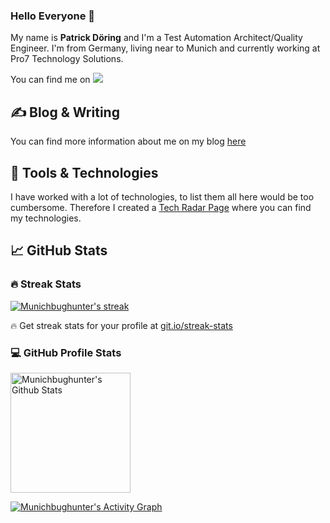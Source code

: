 ### Hello Everyone 👋

My name is **Patrick Döring** and I'm a Test Automation Architect/Quality Engineer. 
I'm from Germany, living near to Munich and currently working at Pro7 Technology Solutions.

You can find me on [![](https://img.shields.io/badge/LinkedIn-blue)](https://www.linkedin.com/in/patrick-d%C3%B6ring/)

## &#x270d; Blog & Writing

You can find more information about me on my blog [here](https://medium.com/me/stories/public)


## 🔧 Tools & Technologies

I have worked with a lot of technologies, to list them all here would be too cumbersome. Therefore I created a [Tech Radar Page](https://radar.thoughtworks.com/?sheetId=https%3A%2F%2Fraw.githubusercontent.com%2Fmunichbughunter%2Ftech-radar%2Fmain%2FPatricks%2520Tech%2520Radar.json) where you can find my technologies. 

## &#x1f4c8; GitHub Stats

<h3>🔥 Streak Stats</h3>

  <!-- GitHub Readme Streak Stats - https://github.com/munichbughunter/github-readme-streak-stats -->
  <p>
    <a href="https://github.com/munichbughunter/github-readme-streak-stats">
      <img title="🔥 Get streak stats for your profile at git.io/streak-stats" alt="Munichbughunter's streak" src="https://streak-stats.demolab.com/?user=munichbughunter&theme=monokai-metallian&hide_border=true"/>
    </a>
    <p>🔥 Get streak stats for your profile at <a href="https://git.io/streak-stats">git.io/streak-stats</a></p>
  </p>

  <h3>💻 GitHub Profile Stats</h3>

  <!-- https://github.com/munichbughunter/github-readme-stats -->

  <a href="https://github.com/munichbughunter/github-readme-stats"><img alt="Munichbughunter's Github Stats" src="https://github-readme-stats.vercel.app/api?username=munichbughunter&show_icons=true&include_all_commits=true&count_private=true&theme=react&hide_border=true&bg_color=1F222E&title_color=F85D7F&icon_color=F8D866" height="192px"/></a>
  <br/>
  
  <!-- https://github.com/munichbughunter/github-readme-activity-graph -->

  <a href="https://github.com/munichbughunter/github-readme-activity-graph"><img alt="Munichbughunter's Activity Graph" src="https://github-readme-activity-graph.vercel.app/graph/?username=Munichbughunter&bg_color=1F222E&color=F8D866&line=F85D7F&point=FFFFFF&hide_border=true" /></a>



<!-- icons without padding -->
[1.1]: https://raw.githubusercontent.com/munichbughunter/munichbughunter/main/linkedin.png (LinkedIn icon without padding)
<!-- links to your social media accounts -->
[1]: https://www.linkedin.com/in/patrick-d%C3%B6ring/
